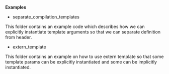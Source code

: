 **Examples**

- separate_compilation_templates

This folder contains an example code which describes how we can explicitly instantiate template arguments so that we can separate definition from header.

- extern_template

This folder contains an example on how to use extern template so that some template params can be explicitly instantiated and some can be implicitly instantiated.
